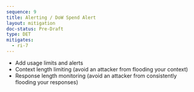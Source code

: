 ```yaml
---
sequence: 9
title: Alerting / DoW Spend Alert
layout: mitigation
doc-status: Pre-Draft
type: DET
mitigates:
  - ri-7
---
```


- Add usage limits and alerts
- Context length limiting (avoid an attacker from flooding your context)
- Response length monitoring (avoid an attacker from consistently flooding your responses)
